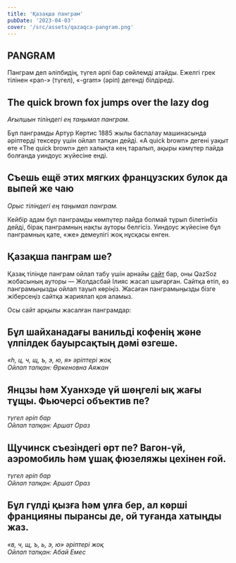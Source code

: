 ```yaml
---
title: 'Қазақша панграм'
pubDate: '2023-04-03'
cover: '/src/assets/qazaqca-pangram.png'
---
```


## PANGRAM
Панграм деп әліпбидің, түгел әрпі бар сөйлемді атайды. Ежелгі грек тілінен «pan-» (түгел), «-gram» (әріп) дегенді білдіреді.

## The quick brown fox jumps over the lazy dog
<em>Ағылшын тіліндегі ең таңымал панграм.</em>

Бұл панграмды Артур Көртис 1885 жылы баспалау машинасында әріптерді тексеру үшін ойлап тапқан дейді. «A quick brown» дегені уақыт өте «The quick brown» деп халықта кең таралып, ақыры кәмүтер пайда болғанда уиндоус жүйесіне енді.

## Съешь ещё этих мягких французских булок да выпей же чаю
<em>Орыс тіліндегі ең таңымал панграм.</em>

Кейбір адам бұл панграмды көмпүтер пайда болмай тұрып білетінбіз дейді, бірақ панграмның нақты ауторы белгісіз. Уиндоус жүйесіне бұл панграмның қате, «же» демеулігі жоқ нұсқасы енген.

## Қазақша панграм ше?
Қазақ тілінде панграм ойлап табу үшін арнайы <a href="https://qazpangram.web.app/" target="_blank" rel="noopener noreferrer">сайт</a> бар, оны QazSoz жобасының ауторы — Жолдасбай Ілияс жасап шығарған. Сайтқа өтіп, өз панграмыңызды ойлап тауып көріңіз. Жасаған панграмыңызды бізге жіберсеңіз сайтқа жариялап қоя аламыз.

Осы сайт арқылы жасалған панграмдар:

## Бұл шайханадағы ванильді кофенің және үлпілдек бауырсақтың дәмі өзгеше.
<em>«һ, ц, ч, щ, ъ, э, ю, я» әріптері жоқ  
Ойлап тапқан: Өркеновна Аяжан
</em>

## Янцзы һәм Хуанхэде үй шөңгелі ық жағы тұщы. Фьючерсі объектив пе?
<em>түгел әріп бар  
Ойлап тапқан: Аршат Ораз</em>

## Щучинск съезіндегі өрт пе? Вагон-үй, аэромобиль һәм ұшақ фюзеляжы цехінен ғой.
<em>түгел әріп бар  
Ойлап тапқан: Аршат Ораз
</em>

## Бұл гүлді қызға һәм ұлға бер, ал көрші францияны пырансы де, ой туғанда хатыңды жаз.
<em>«в, ч, щ, ъ, ь, э, ю» әріптері жоқ  
Ойлап тапқан: Абай Емес</em>